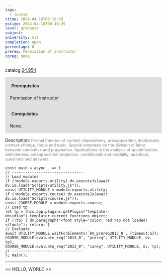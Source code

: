 ```yaml
---
tags:
  - course
ctime: 2024-04-18T00:19:29
mstime: 2024-04-18T00:19:29
level: graduate
subject: 
university: mit
completion: open
percentage: 0
prereq: Permission of instructor
coreq: None.
---
```


catalog [24.954](http://student.mit.edu/catalog/m24b.html#24.954)

<span style="display: block; padding: 15px; background-color: rgb(100, 100, 100, 0.2);"><font id="m_prereq2813_0" style="display: block; font-family: Arial, sans-serif; font-weight: bold; padding: 5px">Prerequisites</font><br><span id="prereq2813_0">Permission of instructor</span></span>
<span style="display: block; padding: 15px; background-color: rgb(100, 100, 100, 0.2);"><font id="m_coreq2813_0" style="display: block; font-family: Arial, sans-serif; font-weight: bold; padding: 5px">Corequisites</font><br><span id="coreq2813_0">None.</span></span>

<font style="">Description:</font>
<font style="color: grey; font-size: 0.8rem;">Formal theories of context-dependency, presupposition, implicature, context-change, focus and topic. Special emphasis on the division of labor between semantics and pragmatics. Applications to the analysis of quantification, definiteness, presupposition projection, conditionals and modality, anaphora, questions and answers.</font>

```dataviewjs
const main = async _ => {
// --------------------------------
// Load modules
if (!module.exports.utility) dv.executeJs(await dv.io.load("Scripts/utility.js"));
const UTILITY_MODULE = module.exports.utility;
if (!module.exports.course) dv.executeJs(await dv.io.load("Scripts/course.js"));
const COURSE_MODULE = module.exports.course;
// Load tp
let tp = this.app.plugins.getPlugin("templater-obsidian").templater.current_functions_object;
if (!tp) { dv.paragraph("<font style='color: red'>tp not loaded!</font>"); return; }
// Evaluate
await UTILITY_MODULE.waitForElements(`#m_prereq2813_0`, {timeout:5});
COURSE_MODULE.evaluate_req("2813_0", "prereq", UTILITY_MODULE, dv, tp);
COURSE_MODULE.evaluate_req("2813_0", "coreq", UTILITY_MODULE, dv, tp);
// --------------------------------
}; main();
```

---

<< HELLO, WORLD >>
